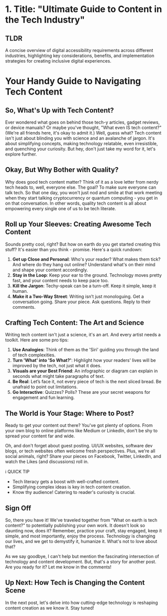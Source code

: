# 1. Title: "Ultimate Guide to Content in the Tech Industry"

## TLDR
A concise overview of digital accessibility requirements across different industries, highlighting key considerations, benefits, and implementation strategies for creating inclusive digital experiences.

# Your Handy Guide to Navigating Tech Content

## So, What's Up with Tech Content?

Ever wondered what goes on behind those tech-y articles, gadget reviews, or device manuals? Or maybe you've thought, "What even IS tech content?" (We're all friends here, it's okay to admit it.) Well, guess what? Tech content isn't just about blinding you with science and an avalanche of jargon. It's about simplifying concepts, making technology relatable, even irresistible, and quenching your curiosity. But hey, don't just take my word for it, let's explore further.

## Okay, But Why Bother with Quality?

Why does good tech content matter? Think of it as a love letter from nerdy tech heads to, well, everyone else. The goal? To make sure everyone can talk tech. So that one day, you won't just nod and smile at that work meeting when they start talking cryptocurrency or quantum computing - you get in on that conversation. In other words, quality tech content is all about empowering every single one of us to be tech literate.

## Roll up Your Sleeves: Creating Awesome Tech Content

Sounds pretty cool, right? But how on earth do you get started creating this stuff? It's easier than you think - promise. Here's a quick rundown:

1. **Get up Close and Personal**: Who's your reader? What makes them tick? And where do they hang out online? Understand what's on their mind and shape your content accordingly.
2. **Stay in the Loop**: Keep your ear to the ground. Technology moves pretty fast, and your content needs to keep pace too.
3. **Kill the Jargon**: Techy-speak can be a turn-off. Keep it simple, keep it human.
4. **Make it a Two-Way Street**: Writing isn’t just monologuing. Get a conversation going. Share your piece. Ask questions. Reply to their comments.

## Crafting Tech Content: The Art and Science

Writing tech content isn't just a science, it's an art. And every artist needs a toolkit. Here are some pro tips:

1. **Use Analogies**: Think of them as the 'Siri' guiding you through the land of tech complexities. 
2. **Turn 'What' into 'So What?'**: Highlight how your readers' lives will be improved by the tech, not just what it does.
3. **Visuals are your Best Friend**: An infographic or diagram can explain in seconds what might take paragraphs of text.
4. **Be Real**: Let’s face it, not every piece of tech is the next sliced bread. Be unafraid to point out limitations.
5. **Go Interactive**: Quizzes? Polls? These are your secret weapons for engagement and fun learning.

## The World is Your Stage: Where to Post?

Ready to get your content out there? You've got plenty of options. From your own blog to online platforms like Medium or LinkedIn, don't be shy to spread your content far and wide.

Oh, and don't forget about guest posting. UI/UX websites, software dev blogs, or tech websites often welcome fresh perspectives. Plus, we're all social animals, right? Share your pieces on Facebook, Twitter, LinkedIn, and watch the Likes (and discussions) roll in.

ℹ️ QUICK TIP

- Tech literacy gets a boost with well-crafted content.
- Simplifying complex ideas is key in tech content creation.
- Know thy audience! Catering to reader's curiosity is crucial.

## Sign Off

So, there you have it! We've traveled together from "What on earth is tech content?" to potentially publishing your own work. It doesn't look so daunting now, does it? Remember, practice your craft, stay engaged, keep it simple, and most importantly, enjoy the process. Technology is changing our lives, and we get to demystify it, humanize it. What's not to love about that?

As we say goodbye, I can't help but mention the fascinating intersection of technology and content development. But, that's a story for another post. Are you ready for it? Let me know in the comments!

## Up Next: How Tech is Changing the Content Scene

In the next post, let's delve into how cutting-edge technology is reshaping content creation as we know it. Stay tuned!